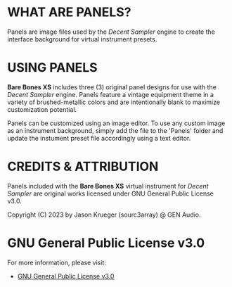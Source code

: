 # WHAT ARE PANELS?

Panels are image files used by the *Decent Sampler* engine to create the interface background for virtual instrument presets.


# USING PANELS

**Bare Bones XS** includes three (3) original panel designs for use with the *Decent Sampler* engine. Panels feature a vintage equipment theme in a variety of brushed-metallic colors and are intentionally blank to maximize customization potential.

Panels can be customized using an image editor. To use any custom image as an instrument background, simply add the file to the 'Panels' folder and update the instument preset file accordingly using a text editor.


# CREDITS & ATTRIBUTION

Panels included with the **Bare Bones XS** virtual instrument for *Decent Sampler* are original works licensed under GNU General Public License v3.0.

Copyright (C) 2023 by Jason Krueger (sourc3array) @ GEN Audio.


# GNU General Public License v3.0

For more information, please visit:

- [GNU General Public License v3.0]( https://www.gnu.org/licenses/gpl-3.0.en.html )
